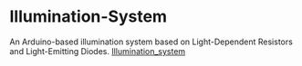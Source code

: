 # Illumination-System
An Arduino-based illumination system based on Light-Dependent Resistors and Light-Emitting Diodes.
[Illumination_system](https://github.com/MiguelLoureiro98/Illumination-System/blob/main/Illumination_system_PCB.jpg)

